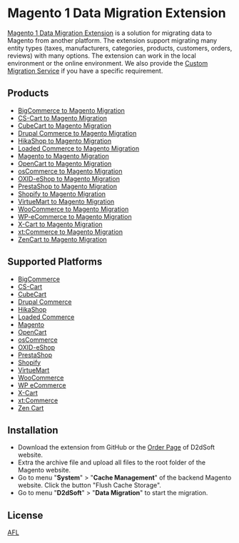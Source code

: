 # Magento 1 Data Migration Extension
[Magento 1 Data Migration Extension](http://d2d-soft.com/15-magento-migration) is a solution for migrating data to Magento from another platform. The extension support migrating many entity types (taxes, manufacturers, categories, products, customers, orders, reviews) with many options. The extension can work in the local environment or the online environment. We also provide the [Custom Migration Service](http://d2d-soft.com/migration-services/296-data-migration-customization.html) if you have a specific requirement. 

## Products
- [BigCommerce to Magento Migration](https://d2d-soft.com/magento-migration/414-1672-bigcommerce-to-magento-migration-extension.html#/72-entities-1000)
- [CS-Cart to Magento Migration](https://d2d-soft.com/magento-migration/325-1392-cs-cart-to-magento-migration-extension.html)
- [CubeCart to Magento Migration](https://d2d-soft.com/magento-migration/34-92-cubecart-to-magento-migration-extension.html)
- [Drupal Commerce to Magento Migration](https://d2d-soft.com/magento-migration/360-drupal-commerce-to-magento-migration-service.html)
- [HikaShop to Magento Migration](https://d2d-soft.com/magento-migration/449-1842-hikashop-to-magento-migration-extension.html#/72-entities-1000)
- [Loaded Commerce to Magento Migration](https://d2d-soft.com/magento-migration/35-97-loaded-to-magento-migration-extension.html)
- [Magento to Magento Migration](https://d2d-soft.com/magento-migration/25-84-magento-to-magento-migration.html)
- [OpenCart to Magento Migration](https://d2d-soft.com/magento-migration/37-102-opencart-to-magento-migration-extension.html)
- [osCommerce to Magento Migration](https://d2d-soft.com/magento-migration/38-107-oscommerce-to-magento-migration-extension.html)
- [OXID-eShop to Magento Migration](https://d2d-soft.com/magento-migration/39-112-oxid-eshop-to-magento-migration-extension.html)
- [PrestaShop to Magento Migration](https://d2d-soft.com/magento-migration/28-117-prestashop-to-magento-migration.html)
- [Shopify to Magento Migration](https://d2d-soft.com/magento-migration/379-1502-shopify-to-magento-migration-tool.html#/72-entities-1000)
- [VirtueMart to Magento Migration](https://d2d-soft.com/magento-migration/41-120-virtuemart-to-magento-migration-extension.html)
- [WooCommerce to Magento Migration](https://d2d-soft.com/magento-migration/29-125-woocommerce-to-magento-migration.html)
- [WP-eCommerce to Magento Migration](https://d2d-soft.com/magento-migration/42-128-wp-ecommerce-to-magento-migation-extension.html)
- [X-Cart to Magento Migration](https://d2d-soft.com/magento-migration/43-133-x-cart-to-magento-migation-extension.html)
- [xt:Commerce to Magento Migration](https://d2d-soft.com/magento-migration/44-138-xtcommerce-to-magento-migation-extension.html)
- [ZenCart to Magento Migration](https://d2d-soft.com/magento-migration/45-143-zencart-to-magento-migration-extension.html)

## Supported Platforms
- [BigCommerce](https://www.bigcommerce.com/)
- [CS-Cart](https://www.cs-cart.com/)
- [CubeCart](https://www.cubecart.com/)
- [Drupal Commerce](https://drupalcommerce.org/)
- [HikaShop](https://www.hikashop.com/)
- [Loaded Commerce](https://loadedcommerce.com/)
- [Magento](https://magento.com/)
- [OpenCart](https://www.opencart.com/)
- [osCommerce](https://www.oscommerce.com/)
- [OXID-eShop](https://www.oxid-esales.com)
- [PrestaShop](https://www.prestashop.com)
- [Shopify](https://www.shopify.com/)
- [VirtueMart](https://virtuemart.net/)
- [WooCommerce](https://woocommerce.com/)
- [WP eCommerce](https://wpecommerce.org/)
- [X-Cart](https://www.x-cart.com/)
- [xt:Commerce](https://www.xt-commerce.com/)
- [Zen Cart](https://www.zen-cart.com/)

## Installation
- Download the extension from GitHub or the [Order Page](https://d2d-soft.com/order-history) of D2dSoft website.
- Extra the archive file and upload all files to the root folder of the Magento website.
- Go to menu "**System**" > "**Cache Management**" of the backend Magento website. Click the button "Flush Cache Storage".
- Go to menu "**D2dSoft**" > "**Data Migration**" to start the migration.

## License

[AFL](http://d2d-soft.com/license/AFL.txt)
